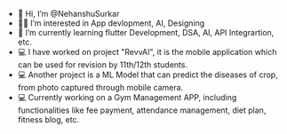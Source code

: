 - 👋 Hi, I’m @NehanshuSurkar
- 👨‍💻 I’m interested in App devlopment, AI, Designing
- 🌱 I’m currently learning flutter Development, DSA, AI, API Integrartion, etc.
- 💻 I have worked on project "RevvAI", it is the mobile application which can be used for revision by 11th/12th students.
- 💻 Another project is a ML Model that can predict the diseases of crop, from photo captured through mobile camera.
- 💻 Currently working on a Gym Management APP, including functionalities like fee payment, attendance management, diet plan, fitness blog, etc.   

<!---
NehanshuSurkar/NehanshuSurkar is a ✨ special ✨ repository because its `README.md` (this file) appears on your GitHub profile.
You can click the Preview link to take a look at your changes.
--->
